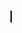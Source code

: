 <!DOCTYPE html>
<html>
<head>
  <title>Snake spil</title>
  <style>
    canvas {
      border: 1px solid black;
      background-color: #f0f0f0;
    }
    #restartButton {
      display: none;
      position: absolute;
      top: 50%;
      left: 50%;
      transform: translate(-50%, -50%);
      padding: 10px 20px;
      font-size: 16px;
      cursor: pointer;
    }
  </style>
</head>
<body>
  <canvas id="gameCanvas" width="400" height="400"></canvas>
  <button id="restartButton" onclick="restartGame()">Genstart spillet</button>
  <script>
    var canvas = document.getElementById("gameCanvas");
    var ctx = canvas.getContext("2d");

    var snake = [{x: 200, y: 200}];
    var dx = 10;
    var dy = 0;
    var blockSize = 10;
    var food = {x: 0, y: 0};
    var interval;

    function startGame() {
      interval = setInterval(draw, 100);
      createFood();
    }

    function draw() {
      ctx.clearRect(0, 0, canvas.width, canvas.height);

      // Tjek om slangen har ramt kanten
      if (snake[0].x < 0 || snake[0].x >= canvas.width || snake[0].y < 0 || snake[0].y >= canvas.height) {
        // Hvis slangen rammer kanten, stop spillet
        clearInterval(interval);
        document.getElementById("restartButton").style.display = "block";
        return;
      }

      // Tjek om slangen har spist maden
      if (snake[0].x === food.x && snake[0].y === food.y) {
        // Hvis slangen spiser maden, vokser den og ny mad skabes
        snake.unshift({x: food.x, y: food.y});
        createFood();
      }

      // Tegn maden
      ctx.fillStyle = "red";
      ctx.fillRect(food.x, food.y, blockSize, blockSize);

      // Tegn slangen
      ctx.fillStyle = "green";
      snake.forEach(function(segment) {
        ctx.fillRect(segment.x, segment.y, blockSize, blockSize);
      });

      // Flyt slangen
      var head = {x: snake[0].x + dx, y: snake[0].y + dy};
      snake.unshift(head);
      snake.pop();
    }

    function createFood() {
      // Generer tilfældige koordinater for maden
      food.x = Math.floor(Math.random() * (canvas.width / blockSize)) * blockSize;
      food.y = Math.floor(Math.random() * (canvas.height / blockSize)) * blockSize;
    }

    function restartGame() {
      snake = [{x: 200, y: 200}];
      dx = 10;
      dy = 0;
      document.getElementById("restartButton").style.display = "none";
      startGame();
    }

    document.addEventListener("keydown", function(event) {
      if (event.key === "ArrowUp" && dy !== 10) {
        dx = 0; dy = -10;
      }
      else if (event.key === "ArrowDown" && dy !== -10) {
        dx = 0; dy = 10;
      }
      else if (event.key === "ArrowLeft" && dx !== 10) {
        dx = -10; dy = 0;
      }
      else if (event.key === "ArrowRight" && dx !== -10) {
        dx = 10; dy = 0;
      }
    });

    startGame();
  </script>
</body>
</html>
